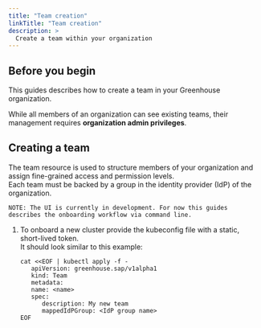 ```yaml
---
title: "Team creation"
linkTitle: "Team creation"
description: >
  Create a team within your organization
---
```


## Before you begin

This guides describes how to create a team in your Greenhouse organization. 

While all members of an organization can see existing teams, their management requires **organization admin privileges**. 

## Creating a team

The team resource is used to structure members of your organization and assign fine-grained access and permission levels.  
Each team must be backed by a group in the identity provider (IdP) of the organization.   

```
NOTE: The UI is currently in development. For now this guides describes the onboarding workflow via command line.
```

1. To onboard a new cluster provide the kubeconfig file with a static, short-lived token.  
   It should look similar to this example:
   ```
   cat <<EOF | kubectl apply -f -
      apiVersion: greenhouse.sap/v1alpha1
      kind: Team
      metadata:
      name: <name>
      spec:
         description: My new team
         mappedIdPGroup: <IdP group name>
   EOF
   ```
